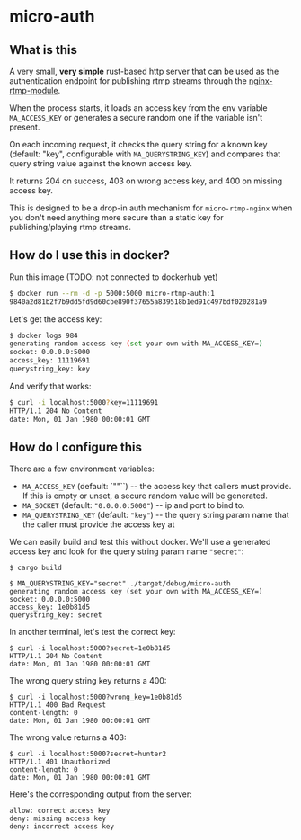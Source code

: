 # micro-auth

## What is this

A very small, **very simple** rust-based http server that can be used as the
authentication endpoint for publishing rtmp streams through the
[nginx-rtmp-module](https://github.com/arut/nginx-rtmp-module).

When the process starts, it loads an access key from the env variable
`MA_ACCESS_KEY` or generates a secure random one if the variable isn't present.

On each incoming request, it checks the query string for a known key
(default: "key", configurable with `MA_QUERYSTRING_KEY`) and compares that
query string value against the known access key.

It returns 204 on success, 403 on wrong access key, and 400 on missing access
key.

This is designed to be a drop-in auth mechanism for `micro-rtmp-nginx` when
you don't need anything more secure than a static key for publishing/playing
rtmp streams.

## How do I use this in docker?

Run this image (TODO: not connected to dockerhub yet)
```bash
$ docker run --rm -d -p 5000:5000 micro-rtmp-auth:1
9840a2d81b2f7b9dd5fd9d60cbe890f37655a839518b1ed91c497bdf020281a9
```

Let's get the access key:
```bash
$ docker logs 984
generating random access key (set your own with MA_ACCESS_KEY=)
socket: 0.0.0.0:5000
access_key: 11119691
querystring_key: key
```

And verify that works:
```bash
$ curl -i localhost:5000?key=11119691
HTTP/1.1 204 No Content
date: Mon, 01 Jan 1980 00:00:01 GMT
```

## How do I configure this

There are a few environment variables:

* `MA_ACCESS_KEY` (default: `""``) -- the access key that callers must provide.
  If this is empty or unset, a secure random value will be generated.
* `MA_SOCKET` (default: `"0.0.0.0:5000"`) -- ip and port to bind to.
* `MA_QUERYSTRING_KEY` (default: `"key"`) -- the query string param name
  that the caller must provide the access key at


We can easily build and test this without docker.  We'll use a
generated access key and look for the query string param name `"secret"`:

```
$ cargo build

$ MA_QUERYSTRING_KEY="secret" ./target/debug/micro-auth
generating random access key (set your own with MA_ACCESS_KEY=)
socket: 0.0.0.0:5000
access_key: 1e0b81d5
querystring_key: secret
```

In another terminal, let's test the correct key:
```
$ curl -i localhost:5000?secret=1e0b81d5
HTTP/1.1 204 No Content
date: Mon, 01 Jan 1980 00:00:01 GMT
```

The wrong query string key returns a 400:
```
$ curl -i localhost:5000?wrong_key=1e0b81d5
HTTP/1.1 400 Bad Request
content-length: 0
date: Mon, 01 Jan 1980 00:00:01 GMT
```

The wrong value returns a 403:
```
$ curl -i localhost:5000?secret=hunter2
HTTP/1.1 401 Unauthorized
content-length: 0
date: Mon, 01 Jan 1980 00:00:01 GMT
```

Here's the corresponding output from the server:
```
allow: correct access key
deny: missing access key
deny: incorrect access key
```
